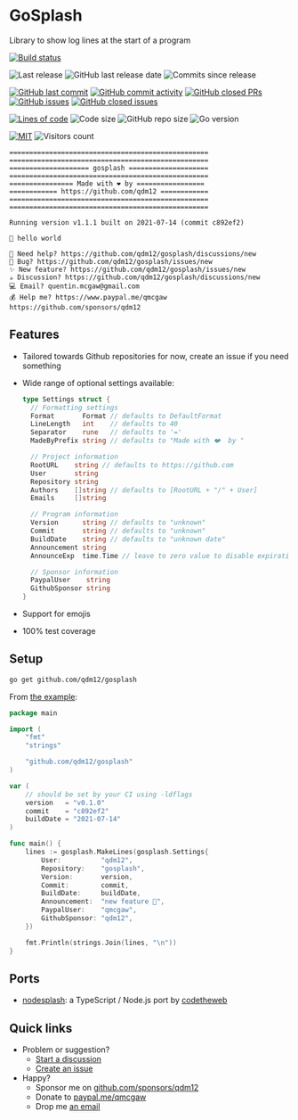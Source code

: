 # GoSplash

Library to show log lines at the start of a program

[![Build status](https://github.com/qdm12/gosplash/actions/workflows/ci.yml/badge.svg)](https://github.com/qdm12/gosplash/actions/workflows/ci.yml)

![Last release](https://img.shields.io/github/release/qdm12/gosplash?label=Last%20release)
![GitHub last release date](https://img.shields.io/github/release-date/qdm12/gosplash?label=Last%20release%20date)
![Commits since release](https://img.shields.io/github/commits-since/qdm12/gosplash/latest?sort=semver)

[![GitHub last commit](https://img.shields.io/github/last-commit/qdm12/gosplash.svg)](https://github.com/qdm12/gosplash/commits/main)
[![GitHub commit activity](https://img.shields.io/github/commit-activity/y/qdm12/gosplash.svg)](https://github.com/qdm12/gosplash/graphs/contributors)
[![GitHub closed PRs](https://img.shields.io/github/issues-pr-closed/qdm12/gosplash.svg)](https://github.com/qdm12/gosplash/pulls?q=is%3Apr+is%3Aclosed)
[![GitHub issues](https://img.shields.io/github/issues/qdm12/gosplash.svg)](https://github.com/qdm12/gosplash/issues)
[![GitHub closed issues](https://img.shields.io/github/issues-closed/qdm12/gosplash.svg)](https://github.com/qdm12/gosplash/issues?q=is%3Aissue+is%3Aclosed)

[![Lines of code](https://img.shields.io/tokei/lines/github/qdm12/gosplash)](https://github.com/qdm12/gosplash)
![Code size](https://img.shields.io/github/languages/code-size/qdm12/gosplash)
![GitHub repo size](https://img.shields.io/github/repo-size/qdm12/gosplash)
![Go version](https://img.shields.io/github/go-mod/go-version/qdm12/gosplash)

[![MIT](https://img.shields.io/github/license/qdm12/gosplash)](https://github.com/qdm12/gosplash/master/LICENSE)
![Visitors count](https://visitor-badge.laobi.icu/badge?page_id=gosplash.readme)

```log
==================================================
==================================================
==================== gosplash ====================
==================================================
================ Made with ❤️ by =================
============ https://github.com/qdm12 ============
==================================================
==================================================

Running version v1.1.1 built on 2021-07-14 (commit c892ef2)

📣 hello world

🔧 Need help? https://github.com/qdm12/gosplash/discussions/new
🐛 Bug? https://github.com/qdm12/gosplash/issues/new
✨ New feature? https://github.com/qdm12/gosplash/issues/new
☕ Discussion? https://github.com/qdm12/gosplash/discussions/new
💻 Email? quentin.mcgaw@gmail.com
💰 Help me? https://www.paypal.me/qmcgaw https://github.com/sponsors/qdm12
```

## Features

- Tailored towards Github repositories for now, create an issue if you need something
- Wide range of optional settings available:

    ```go
    type Settings struct {
      // Formatting settings
      Format       Format // defaults to DefaultFormat
      LineLength   int    // defaults to 40
      Separator    rune   // defaults to '='
      MadeByPrefix string // defaults to "Made with ❤️  by "

      // Project information
      RootURL    string // defaults to https://github.com
      User       string
      Repository string
      Authors    []string // defaults to [RootURL + "/" + User]
      Emails     []string

      // Program information
      Version      string // defaults to "unknown"
      Commit       string // defaults to "unknown"
      BuildDate    string // defaults to "unknown date"
      Announcement string
      AnnounceExp  time.Time // leave to zero value to disable expiration

      // Sponsor information
      PaypalUser    string
      GithubSponsor string
    }
    ```

- Support for emojis
- 100% test coverage

## Setup

```sh
go get github.com/qdm12/gosplash
```

From [the example](examples/main/main.go):

```go
package main

import (
    "fmt"
    "strings"

    "github.com/qdm12/gosplash"
)

var (
    // should be set by your CI using -ldflags
    version   = "v0.1.0"
    commit    = "c892ef2"
    buildDate = "2021-07-14"
)

func main() {
    lines := gosplash.MakeLines(gosplash.Settings{
        User:          "qdm12",
        Repository:    "gosplash",
        Version:       version,
        Commit:        commit,
        BuildDate:     buildDate,
        Announcement:  "new feature 🎉",
        PaypalUser:    "qmcgaw",
        GithubSponsor: "qdm12",
    })

    fmt.Println(strings.Join(lines, "\n"))
}
```

## Ports

- [nodesplash](https://github.com/codetheweb/nodesplash): a TypeScript / Node.js port by [codetheweb](https://github.com/codetheweb)

## Quick links

- Problem or suggestion?
  - [Start a discussion](https://github.com/qdm12/gosplash/discussions)
  - [Create an issue](https://github.com/qdm12/gosplash/issues)
- Happy?
  - Sponsor me on [github.com/sponsors/qdm12](https://github.com/sponsors/qdm12)
  - Donate to [paypal.me/qmcgaw](https://www.paypal.me/qmcgaw)
  - Drop me [an email](mailto:quentin.mcgaw@gmail.com)
